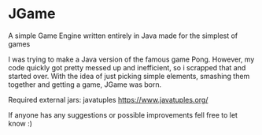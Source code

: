 # JGame
 A simple Game Engine written entirely in Java made for the simplest of games

 I was trying to make a Java version of the famous game Pong. However, my code quickly got pretty messed up and inefficient, so i scrapped that and started over. With the idea of just picking simple elements, smashing them together and getting a game, JGame was born.
 
 Required external jars:
   javatuples https://www.javatuples.org/

 If anyone has any suggestions or possible improvements fell free to let know :)
